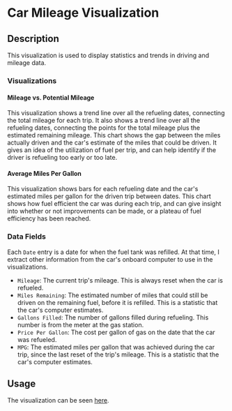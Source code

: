 Car Mileage Visualization
============================

## Description
This visualization is used to display statistics and trends in driving and mileage data.

### Visualizations
#### Mileage vs. Potential Mileage
This visualization shows a trend line over all the refueling dates, connecting the total mileage for each trip. It also shows a trend line over all the refueling dates, connecting the points for the total mileage plus the estimated remaining mileage. This chart shows the gap between the miles actually driven and the car's estimate of the miles that could be driven. It gives an idea of the utilization of fuel per trip, and can help identify if the driver is refueling too early or too late.

#### Average Miles Per Gallon
This visualization shows bars for each refueling date and the car's estimated miles per gallon for the driven trip between dates. This chart shows how fuel efficient the car was during each trip, and can give insight into whether or not improvements can be made, or a plateau of fuel efficiency has been reached.

### Data Fields
Each `Date` entry is a date for when the fuel tank was refilled. At that time, I extract other information from the car's onboard computer to use in the visualizations.
* `Mileage`: The current trip's mileage. This is always reset when the car is refueled.
* `Miles Remaining`: The estimated number of miles that could still be driven on the remaining fuel, before it is refilled. This is a statistic that the car's computer estimates.
* `Gallons Filled`: The number of gallons filled during refueling. This number is from the meter at the gas station.
* `Price Per Gallon`: The cost per gallon of gas on the date that the car was refueled.
* `MPG`: The estimated miles per gallon that was achieved during the car trip, since the last reset of the trip's mileage. This is a statistic that the car's computer estimates.

## Usage
The visualization can be seen [here](https://sizmw.github.io/car-mileage-visualization/).
